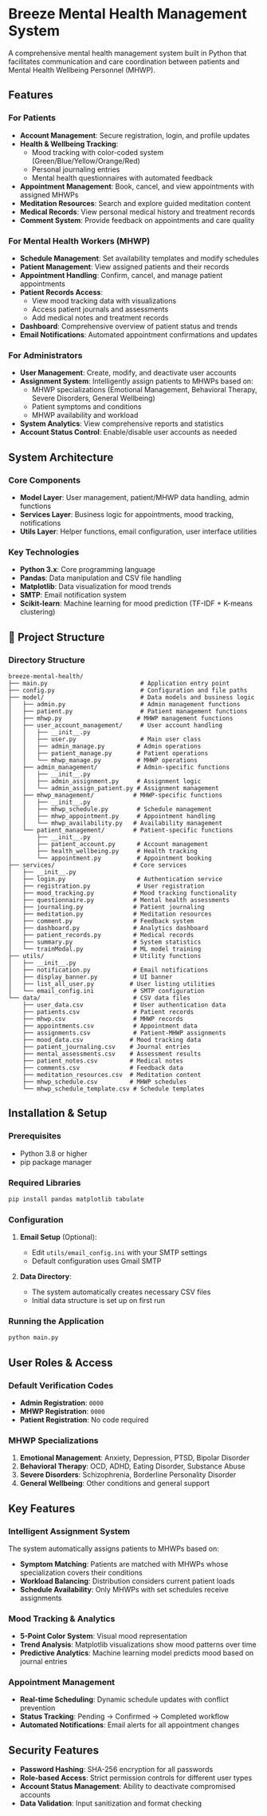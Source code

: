 # Breeze Mental Health Management System

A comprehensive mental health management system built in Python that facilitates communication and care coordination between patients and Mental Health Wellbeing Personnel (MHWP).

## Features

### For Patients

- **Account Management**: Secure registration, login, and profile updates
- **Health & Wellbeing Tracking**:
  - Mood tracking with color-coded system (Green/Blue/Yellow/Orange/Red)
  - Personal journaling entries
  - Mental health questionnaires with automated feedback
- **Appointment Management**: Book, cancel, and view appointments with assigned MHWPs
- **Meditation Resources**: Search and explore guided meditation content
- **Medical Records**: View personal medical history and treatment records
- **Comment System**: Provide feedback on appointments and care quality

### For Mental Health Workers (MHWP)

- **Schedule Management**: Set availability templates and modify schedules
- **Patient Management**: View assigned patients and their records
- **Appointment Handling**: Confirm, cancel, and manage patient appointments
- **Patient Records Access**: 
  - View mood tracking data with visualizations
  - Access patient journals and assessments
  - Add medical notes and treatment records
- **Dashboard**: Comprehensive overview of patient status and trends
- **Email Notifications**: Automated appointment confirmations and updates

### For Administrators

- **User Management**: Create, modify, and deactivate user accounts
- **Assignment System**: Intelligently assign patients to MHWPs based on:
  - MHWP specializations (Emotional Management, Behavioral Therapy, Severe Disorders, General Wellbeing)
  - Patient symptoms and conditions
  - MHWP availability and workload
- **System Analytics**: View comprehensive reports and statistics
- **Account Status Control**: Enable/disable user accounts as needed

## System Architecture

### Core Components

- **Model Layer**: User management, patient/MHWP data handling, admin functions
- **Services Layer**: Business logic for appointments, mood tracking, notifications  
- **Utils Layer**: Helper functions, email configuration, user interface utilities

### Key Technologies

- **Python 3.x**: Core programming language
- **Pandas**: Data manipulation and CSV file handling  
- **Matplotlib**: Data visualization for mood trends
- **SMTP**: Email notification system
- **Scikit-learn**: Machine learning for mood prediction (TF-IDF + K-means clustering)

## 📁 Project Structure

### Directory Structure

```
breeze-mental-health/
├── main.py                          # Application entry point
├── config.py                        # Configuration and file paths
├── model/                           # Data models and business logic
│   ├── admin.py                     # Admin management functions
│   ├── patient.py                   # Patient management functions
│   ├── mhwp.py                     # MHWP management functions
│   ├── user_account_management/     # User account handling
│   │   ├── __init__.py
│   │   ├── user.py                  # Main user class
│   │   ├── admin_manage.py         # Admin operations
│   │   ├── patient_manage.py       # Patient operations
│   │   └── mhwp_manage.py          # MHWP operations
│   ├── admin_management/           # Admin-specific functions
│   │   ├── __init__.py
│   │   ├── admin_assignment.py     # Assignment logic
│   │   └── admin_assign_patient.py # Assignment management
│   ├── mhwp_management/           # MHWP-specific functions
│   │   ├── __init__.py
│   │   ├── mhwp_schedule.py        # Schedule management
│   │   ├── mhwp_appointment.py     # Appointment handling
│   │   └── mhwp_availability.py   # Availability management
│   └── patient_management/        # Patient-specific functions
│       ├── __init__.py
│       ├── patient_account.py      # Account management
│       ├── health_wellbeing.py     # Health tracking
│       └── appointment.py          # Appointment booking
├── services/                      # Core services
│   ├── __init__.py
│   ├── login.py                    # Authentication service
│   ├── registration.py             # User registration
│   ├── mood_tracking.py           # Mood tracking functionality
│   ├── questionnaire.py           # Mental health assessments
│   ├── journaling.py              # Patient journaling
│   ├── meditation.py              # Meditation resources
│   ├── comment.py                 # Feedback system
│   ├── dashboard.py               # Analytics dashboard
│   ├── patient_records.py         # Medical records
│   ├── summary.py                 # System statistics
│   └── trainModal.py              # ML model training
├── utils/                         # Utility functions
│   ├── __init__.py
│   ├── notification.py            # Email notifications
│   ├── display_banner.py          # UI banner
│   ├── list_all_user.py          # User listing utilities
│   └── email_config.ini           # SMTP configuration
└── data/                          # CSV data files
    ├── user_data.csv              # User authentication data
    ├── patients.csv               # Patient records
    ├── mhwp.csv                   # MHWP records
    ├── appointments.csv           # Appointment data
    ├── assignments.csv            # Patient-MHWP assignments
    ├── mood_data.csv             # Mood tracking data
    ├── patient_journaling.csv    # Journal entries
    ├── mental_assessments.csv    # Assessment results
    ├── patient_notes.csv         # Medical notes
    ├── comments.csv              # Feedback data
    ├── meditation_resources.csv  # Meditation content
    ├── mhwp_schedule.csv         # MHWP schedules
    └── mhwp_schedule_template.csv # Schedule templates
```

## Installation & Setup

### Prerequisites

- Python 3.8 or higher
- pip package manager

### Required Libraries

```bash
pip install pandas matplotlib tabulate
```

### Configuration

1. **Email Setup** (Optional): 
   - Edit `utils/email_config.ini` with your SMTP settings
   - Default configuration uses Gmail SMTP

2. **Data Directory**:
   - The system automatically creates necessary CSV files
   - Initial data structure is set up on first run

### Running the Application

```bash
python main.py
```

## User Roles & Access

### Default Verification Codes
- **Admin Registration**: `0000`
- **MHWP Registration**: `0000`
- **Patient Registration**: No code required

### MHWP Specializations
1. **Emotional Management**: Anxiety, Depression, PTSD, Bipolar Disorder
2. **Behavioral Therapy**: OCD, ADHD, Eating Disorder, Substance Abuse
3. **Severe Disorders**: Schizophrenia, Borderline Personality Disorder
4. **General Wellbeing**: Other conditions and general support

## Key Features

### Intelligent Assignment System
The system automatically assigns patients to MHWPs based on:
- **Symptom Matching**: Patients are matched with MHWPs whose specialization covers their conditions
- **Workload Balancing**: Distribution considers current patient loads
- **Schedule Availability**: Only MHWPs with set schedules receive assignments

### Mood Tracking & Analytics
- **5-Point Color System**: Visual mood representation
- **Trend Analysis**: Matplotlib visualizations show mood patterns over time
- **Predictive Analytics**: Machine learning model predicts mood based on journal entries

### Appointment Management
- **Real-time Scheduling**: Dynamic schedule updates with conflict prevention
- **Status Tracking**: Pending → Confirmed → Completed workflow
- **Automated Notifications**: Email alerts for all appointment changes

## Security Features

- **Password Hashing**: SHA-256 encryption for all passwords
- **Role-based Access**: Strict permission controls for different user types
- **Account Status Management**: Ability to deactivate compromised accounts
- **Data Validation**: Input sanitization and format checking

